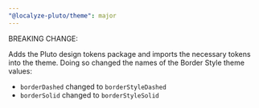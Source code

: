 ```yaml
---
"@localyze-pluto/theme": major
---
```


BREAKING CHANGE:

Adds the Pluto design tokens package and imports the necessary tokens into the theme. Doing so changed the names of the Border Style theme values:

- `borderDashed` changed to `borderStyleDashed`
- `borderSolid` changed to `borderStyleSolid`
